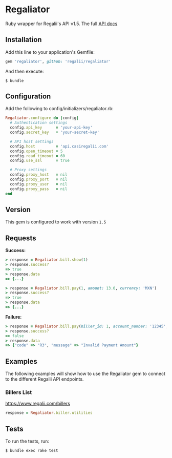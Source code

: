 # Regaliator

Ruby wrapper for Regalii's API v1.5. The full [API docs](https://www.regalii.com/api/v1)

## Installation

Add this line to your application's Gemfile:

```ruby
gem 'regaliator', github: 'regalii/regaliator'
```

And then execute:

```
$ bundle
```

## Configuration

Add the following to config/initializers/regaliator.rb:

```ruby
Regaliator.configure do |config|
  # Authentication settings
  config.api_key      = 'your-api-key'
  config.secret_key   = 'your-secret-key'

  # API host settings
  config.host         = 'api.casiregalii.com'
  config.open_timeout = 5
  config.read_timeout = 60
  config.use_ssl      = true

  # Proxy settings
  config.proxy_host   = nil
  config.proxy_port   = nil
  config.proxy_user   = nil
  config.proxy_pass   = nil
end
```

## Version

This gem is configured to work with version `1.5`

## Requests

**Success:**

```ruby
> response = Regaliator.bill.show(1)
> response.success?
=> true
> response.data
=> {...}
```

```ruby
> response = Regaliator.bill.pay(1, amount: 13.0, currency: 'MXN')
> response.success?
=> true
> response.data
=> {...}
```

**Failure:**

```ruby
> response = Regaliator.bill.pay(biller_id: 1, account_number: '12345', amount: 0.0, currency: 'MXN')
> response.success?
=> false
> response.data
=> {"code" => "R3", "message" => "Invalid Payment Amount"}
```

## Examples

The following examples will show how to use the Regaliator gem to connect to the different Regalii API endpoints.

### Billers List
https://www.regalii.com/billers
```ruby
response = Regaliator.biller.utilities
```

## Tests

To run the tests, run:
```
$ bundle exec rake test
```
